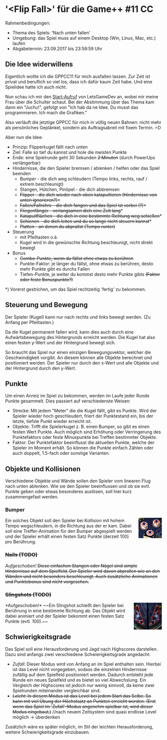 # '&lt;Flip Fall&gt;' f&uuml;r die Game++ #11 CC
Rahmenbedingungen:

* Thema des Spiels: 'Nach unten fallen'
* Umgebung: das Spiel muss auf einem Desktop (Win, Linux, Mac, etc.) laufen
* Abgabetermin: 23.09.2017 bis 23:59:59 Uhr

## Die Idee widerwillens
Eigentlich wollte ich die GPPCC11 für mich ausfallen lassen. Zur Zeit ist privat und beruflich so viel los, dass ich dafür kaum Zeit habe. Und eine Spielidee hatte ich auch nicht.

Nun schau ich mir den [Start-Aufruf](http://www.youtube.com/watch?v=eH9CzGkYtSw) von LetsGameDev an, wobei mir meine Frau über die Schulter schaut. Bei der Abstimmung über das Thema kam dann ein "Juchu!", gefolgt von "Ich hab da ne Idee. Du musst das programmieren. Ich mach die Grafiken."

Also verläuft die jetztige GPPCC für mich in völlig neuen Bahnen: nicht mehr als persönliches Geplänkel, sondern als Auftragsabreit mit fixem Termin. =D

Aber nun die Idee:

* Prinzip: Flipperkugel fällt nach unten
* Ziel: Falle so tief du kannst und hole die meisten Punkte
* Ende: eine Spielrunde geht 30 Sekunden ~~2 Minuten~~ (durch PowerUps verlängerbar)
* Hindernisse, die den Spieler bremsen / ablenken / helfen oder das Spiel beenden
    * Bumper - die dich weg schleudern (Tempo links, rechts, rauf / extrem beschleunigt)
    * Stangen, Hütchen, Pinöpel - die dich abbremsen
    * ~~Flipper - die dich wieder nach oben katapultieren (Hindernisse von unten ignorieren?)~~\*
    * ~~Fallen/Fallrohre - die dich fangen und das Spiel ist vorbei (?)~~\*
    * ~~Fliegenfänger - verlangsamen dich eine Zeit lang~~\*
    * ~~Katapultflächen - die dich in eine bestimmte Richtung weg schießen~~\*
    * ~~Schienen - die dich leiten und du so lange nicht steuern kannst~~\*
    * ~~Platten - an denen du abprallst (Tempo runter)~~
* Steuerung
    * mit Pfeiltasten o.ä.
    * Kugel wird in die gewünschte Richtung beschleunigt, nicht direkt bewegt
* Bonus
    * ~~Combo-Punkte, wenn du fällst ohne etwas zu berühren~~
    * Punkte-Faktor: je länger du fällst, ohne etwas zu berühren, desto mehr Punkte gibt es durchs Fallen
    * Tiefen-Punkte, je weiter du kommst desto mehr Punkte gibts ~~(Faktor oder feste Bonuspunkte?)~~
    
\*) Vorerst gestrichen, um das Spiel rechtzeitig 'fertig' zu bekommen.
    
    
## Steuerung und Bewegung
Der Spieler (Kugel) kann nur nach rechts und links bewegt werden. (Zu Anfang per Pfeiltasten.)

Da die Kugel permanent fallen wird, kann dies auch durch eine Aufwärtsbewegung des Hintergrunds erreicht werden. Die Kugel hat also einen festen y-Wert und der Hintergrund bewegt sich.

So braucht das Spiel nur einen einzigen Bewegungsvektor, welcher die Geschwindigkeit vorgibt. An diesem können alle Objekte berechnet und positioniert werden. Der Spieler nur durch den x-Wert und alle Objekte und der Hintergrund durch den y-Wert.


## Punkte
Um einen Anreiz im Spiel zu bekommen, werden im Laufe jeder Runde Punkte gesammelt. Dies passiert auf verschiedenste Weisen:

* Strecke: Mit jedem "Meter" die die Kugel fällt, gibt es Punkte. Wird der Spieler wieder hoch geschleudert, friert der Punktestand ein, bis der letzte, tiefste Punkt wieder erreicht ist.
* Objekte: Trifft die Spielerkugel z. B. einen Bumper, so gibt es einen festen Wert Punkte. Auch möglich sind Erhöhung oder Verringerung des Punktefaktors oder feste Minuspunkte bei Treffen bestimmter Objekte.
* Faktor: Der Punktefaktor beeinflusst die aktuellen Punkte, welche der Spieler im Moment erhält. So können die Punkte einfach Zählen oder auch doppelt, 1.5-fach oder sonstige Varianten.


## Objekte und Kollisionen
Verschiedene Objekte und Wände sollen den Spieler vom linearen Flug nach unten ablenken. Wie sie den Spieler beeinflussen und ob sie evtl. Punkte geben oder etwas besonderes auslösen, soll hier kurz zusammengefast werden.

### Bumper
<img src="readme/bumper.png" title="Bumper in Microsofts Pinball" style="float:right; margin: 0 0 0 7px">
Ein solches Objekt soll den Spieler bei Kollision mit hohem Tempo wegschleudern, in die Richtung aus der er kam. Dabei soll eine Treffer-Animation für den Bumper abgespielt werden und der Spieler erhält einen festen Satz Punkte (derzeit 100) pro Berührung.

### ~~Nails (TODO)~~
*Aufgeschoben!* ~~Diese einfachen Stangen oder Nägel sind simple Hindernisse auf dem Spielfeld. Der Spieler wird davon abprallen wie an den Wänden und nicht besonders beschleunigt. Auch zusätzliche Animationen und Punktebonus sind nicht vorgesehen.~~

### ~~Slingshots (TODO)~~
<img src="readme/slingshot.png" title="Bumper in Microsofts Pinball" style="float:right; margin: 0 0 0 7px">
*Aufgeschoben!* ~~Ein Slingshot schießt den Spieler bei Berührung in eine bestimmte Richtung ab. Das Objekt wird dabei animiert und der Spieler bekommt einen festen Satz Punkte (evtl. 100).~~


## Schwierigkeitsgrade
Das Spiel soll eine Herausforderung und Jagd nach Highscores darstellen. Dazu sind anfangs zwei verschiedene Schwierigkeitsgrade angedacht:

* *Zufall*: Dieser Modus wird von Anfang an im Spiel enthalten sein. Hierbei ist das Level nicht vorgegeben, sodass die einzelnen Hindernisse zufällig auf dem Spielfeld positioniert werden. Dadurch entsteht jede Runde ein neues Spielfeld und es bietet so viel Abwechslung. Ein Vergleich der Highscores ist jedoch nur wenig sinnvoll, da keine zwei Spielrunden miteinander vergleichbar sind.
* ~~*Leicht*: In diesem Modus ist das Level bei jedem Start das Selbe. So kann mit viel Übung der Höchstsatz an Punkten erreicht werden. (Erst wenn das Spiel im 'Zufall'-Modus angenehm spielbar ist, wird dieser Modus eingebaut.)~~ //nach neuem Zeitsystem sind quasi endlose Level möglich -> überdenken

Zusätzlich wäre es später möglich, im Stil der leichten Herausforderung, weitere Schwierigkeitsgrade einzubauen.
